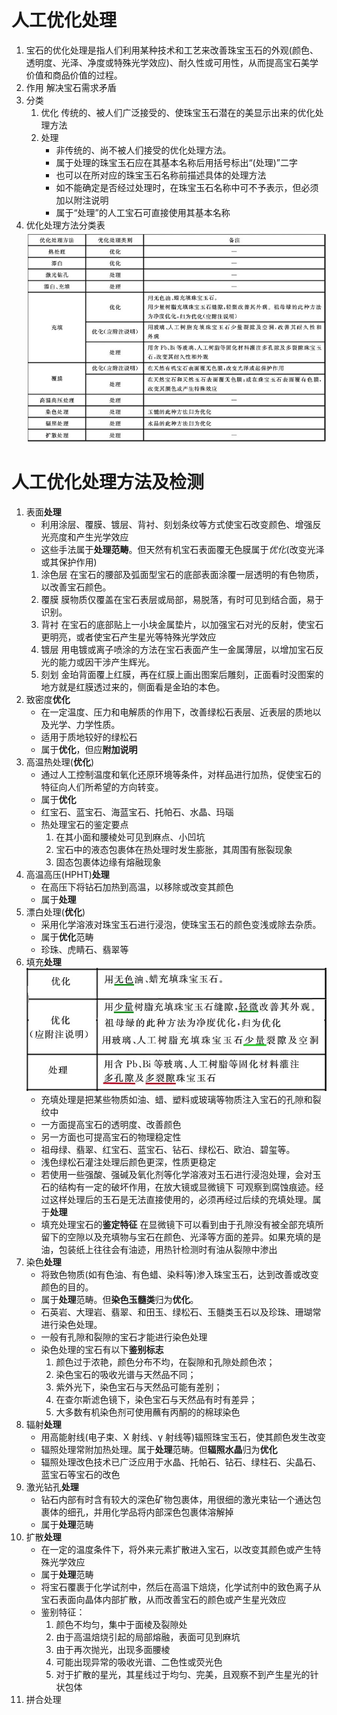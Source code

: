 # 人工优化处理

1. 宝石的优化处理是指人们利用某种技术和工艺来改善珠宝玉石的外观(颜色、透明度、光泽、净度或特殊光学效应)、耐久性或可用性，从而提高宝石美学价值和商品价值的过程。
2. 作用 解决宝石需求矛盾
3. 分类
    1. 优化
       传统的、被人们广泛接受的、使珠宝玉石潜在的美显示出来的优化处理方法
    1. 处理
        - 非传统的、尚不被人们接受的优化处理方法。
        - 属于处理的珠宝玉石应在其基本名称后用括号标出“(处理)”二字
        - 也可以在所对应的珠宝玉石名称前描述具体的处理方法
        - 如不能确定是否经过处理时，在珠宝玉石名称中可不予表示，但必须加以附注说明
        - 属于“处理”的人工宝石可直接使用其基本名称
4. 优化处理方法分类表
   ![优化处理方法分类表](Pictures/优化处理方法分类表.jpg)

# 人工优化处理方法及检测

1. 表面**处理**
    - 利用涂层、覆膜、镀层、背衬、刻划条纹等方式使宝石改变颜色、增强反光亮度和产生光学效应
    - 这些手法属于**处理范畴**。但天然有机宝石表面覆无色膜属于*优化*(改变光泽或其保护作用)
    1. 涂色层
       在宝石的腰部及弧面型宝石的底部表面涂覆一层透明的有色物质，以改善宝石颜色。
    2. 覆膜
       膜物质仅覆盖在宝石表层或局部，易脱落，有时可见到结合面，易于识别。
    3. 背衬
       在宝石的底部贴上一小块金属垫片，以加强宝石对光的反射，使宝石更明亮，或者使宝石产生星光等特殊光学效应
    4. 镀层
       用电镀或离子喷涂的方法在宝石表面产生一金属薄层，以增加宝石反光的能力或因干涉产生辉光。
    5. 刻划
       金珀背面覆上红膜，再在红膜上画出图案后雕刻，正面看时没图案的地方就是红膜透过来的，侧面看是金珀的本色。
2. 致密度**优化**
    - 在一定温度、压力和电解质的作用下，改善绿松石表层、近表层的质地以及光学、力学性质。
    - 适用于质地较好的绿松石
    - 属于**优化**，但应**附加说明**
3. 高温热处理(**优化**)
    - 通过人工控制温度和氧化还原环境等条件，对样品进行加热，促使宝石的特征向人们所希望的方向转变。
    - 属于**优化**
    - 红宝石、蓝宝石、海蓝宝石、托帕石、水晶、玛瑙
    - 热处理宝石的鉴定要点
        1. 在其小面和腰棱处可见到麻点、小凹坑
        2. 宝石中的液态包裹体在热处理时发生膨胀，其周围有胀裂现象
        3. 固态包裹体边缘有熔融现象
4. 高温高压(HPHT)**处理**
    - 在高压下将钻石加热到高温，以移除或改变其颜色
    - 属于**处理**
5. 漂白处理(**优化**)
    - 采用化学溶液对珠宝玉石进行浸泡，使珠宝玉石的颜色变浅或除去杂质。
    - 属于**优化**范畴
    - 珍珠、虎睛石、翡翠等
6. 填充**处理**
   ![填充处理](Pictures/填充处理.jpg)
    - 充填处理是把某些物质如油、蜡、塑料或玻璃等物质注入宝石的孔隙和裂纹中
    - 一方面提高宝石的透明度、改善颜色
    - 另一方面也可提高宝石的物理稳定性
    - 祖母绿、翡翠、红宝石、蓝宝石、钻石、绿松石、欧泊、碧玺等。
    - 浅色绿松石灌注处理后颜色更深，性质更稳定
    - 若使用一些强酸、强碱及氧化剂等化学溶液对玉石进行浸泡处理，会对玉石的结构有一定的破坏作用，在放大镜或显微镜下 可观察到腐蚀痕迹。经过这样处理后的玉石是无法直接使用的，必须再经过后续的充填处理。属于**处理**
    - 填充处理宝石的**鉴定特征**
      在显微镜下可以看到由于孔隙没有被全部充填所留下的空隙以及充填物与宝石在颜色、光泽等方面的差异。如果充填的是油，包装纸上往往会有油迹，用热针检测时有油从裂隙中渗出
7. 染色**处理**
    - 将致色物质(如有色油、有色蜡、染料等)渗入珠宝玉石，达到改善或改变颜色的目的。
    - 属于**处理**范畴。但**染色玉髓类**归为**优化**。
    - 石英岩、大理岩、翡翠、和田玉、绿松石、玉髓类玉石以及珍珠、珊瑚常进行染色处理。
    - 一般有孔隙和裂隙的宝石才能进行染色处理
    - 染色处理的宝石有以下**鉴别标志**
        1. 颜色过于浓艳，颜色分布不均，在裂隙和孔隙处颜色浓；
        2. 染色宝石的吸收光谱与天然品不同；
        3. 紫外光下，染色宝石与天然品可能有差别；
        4. 在查尔斯滤色镜下，染色宝石与天然品有时有差异；
        5. 大多数有机染色剂可使用蘸有丙酮的的棉球染色
8. 辐射**处理**
    - 用高能射线(电子束、X 射线、γ 射线等)辐照珠宝玉石，使其颜色发生改变
    - 辐照处理常附加热处理。属于**处理**范畴。但**辐照水晶**归为**优化**
    - 辐照处理改色技术已广泛应用于水晶、托帕石、钻石、绿柱石、尖晶石、蓝宝石等宝石的改色
9. 激光钻孔**处理**
    - 钻石内部有时含有较大的深色矿物包裹体，用很细的激光束钻一个通达包裹体的细孔，并用化学品将内部深色包裹体溶解掉
    - 属于**处理**范畴
10. 扩散**处理**
    - 在一定的温度条件下，将外来元素扩散进入宝石，以改变其颜色或产生特殊光学效应
    - 属于**处理**范畴
    - 将宝石覆裹于化学试剂中，然后在高温下焙烧，化学试剂中的致色离子从宝石表面向晶体内部扩散，从而改善宝石的颜色或产生星光效应
    - 鉴别特征：
        1. 颜色不均匀，集中于面棱及裂隙处
        2. 由于高温焙烧引起的局部熔融，表面可见到麻坑
        3. 由于再次抛光，出现多面腰棱
        4. 可能出现异常的吸收光谱、二色性或荧光色
        5. 对于扩散的星光，其星线过于均匀、完美，且观察不到产生星光的针状包体
11. 拼合处理
